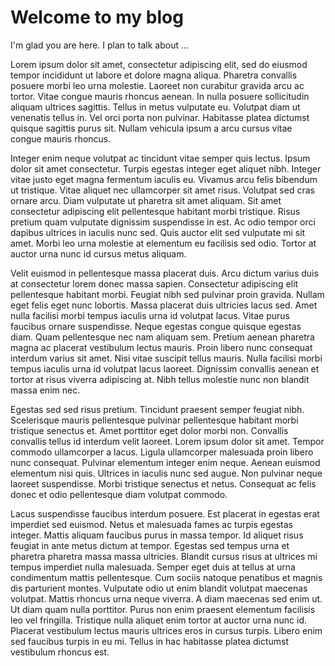# Welcome to my blog

I'm glad you are here. I plan to talk about ...

Lorem ipsum dolor sit amet, consectetur adipiscing elit, sed do eiusmod tempor incididunt ut labore et dolore magna aliqua. Pharetra convallis posuere morbi leo urna molestie. Laoreet non curabitur gravida arcu ac tortor. Vitae congue mauris rhoncus aenean. In nulla posuere sollicitudin aliquam ultrices sagittis. Tellus in metus vulputate eu. Volutpat diam ut venenatis tellus in. Vel orci porta non pulvinar. Habitasse platea dictumst quisque sagittis purus sit. Nullam vehicula ipsum a arcu cursus vitae congue mauris rhoncus.

Integer enim neque volutpat ac tincidunt vitae semper quis lectus. Ipsum dolor sit amet consectetur. Turpis egestas integer eget aliquet nibh. Integer vitae justo eget magna fermentum iaculis eu. Vivamus arcu felis bibendum ut tristique. Vitae aliquet nec ullamcorper sit amet risus. Volutpat sed cras ornare arcu. Diam vulputate ut pharetra sit amet aliquam. Sit amet consectetur adipiscing elit pellentesque habitant morbi tristique. Risus pretium quam vulputate dignissim suspendisse in est. Ac odio tempor orci dapibus ultrices in iaculis nunc sed. Quis auctor elit sed vulputate mi sit amet. Morbi leo urna molestie at elementum eu facilisis sed odio. Tortor at auctor urna nunc id cursus metus aliquam.

Velit euismod in pellentesque massa placerat duis. Arcu dictum varius duis at consectetur lorem donec massa sapien. Consectetur adipiscing elit pellentesque habitant morbi. Feugiat nibh sed pulvinar proin gravida. Nullam eget felis eget nunc lobortis. Massa placerat duis ultricies lacus sed. Amet nulla facilisi morbi tempus iaculis urna id volutpat lacus. Vitae purus faucibus ornare suspendisse. Neque egestas congue quisque egestas diam. Quam pellentesque nec nam aliquam sem. Pretium aenean pharetra magna ac placerat vestibulum lectus mauris. Proin libero nunc consequat interdum varius sit amet. Nisi vitae suscipit tellus mauris. Nulla facilisi morbi tempus iaculis urna id volutpat lacus laoreet. Dignissim convallis aenean et tortor at risus viverra adipiscing at. Nibh tellus molestie nunc non blandit massa enim nec.

Egestas sed sed risus pretium. Tincidunt praesent semper feugiat nibh. Scelerisque mauris pellentesque pulvinar pellentesque habitant morbi tristique senectus et. Amet porttitor eget dolor morbi non. Convallis convallis tellus id interdum velit laoreet. Lorem ipsum dolor sit amet. Tempor commodo ullamcorper a lacus. Ligula ullamcorper malesuada proin libero nunc consequat. Pulvinar elementum integer enim neque. Aenean euismod elementum nisi quis. Ultrices in iaculis nunc sed augue. Non pulvinar neque laoreet suspendisse. Morbi tristique senectus et netus. Consequat ac felis donec et odio pellentesque diam volutpat commodo.

Lacus suspendisse faucibus interdum posuere. Est placerat in egestas erat imperdiet sed euismod. Netus et malesuada fames ac turpis egestas integer. Mattis aliquam faucibus purus in massa tempor. Id aliquet risus feugiat in ante metus dictum at tempor. Egestas sed tempus urna et pharetra pharetra massa massa ultricies. Blandit cursus risus at ultrices mi tempus imperdiet nulla malesuada. Semper eget duis at tellus at urna condimentum mattis pellentesque. Cum sociis natoque penatibus et magnis dis parturient montes. Vulputate odio ut enim blandit volutpat maecenas volutpat. Mattis rhoncus urna neque viverra. A diam maecenas sed enim ut. Ut diam quam nulla porttitor. Purus non enim praesent elementum facilisis leo vel fringilla. Tristique nulla aliquet enim tortor at auctor urna nunc id. Placerat vestibulum lectus mauris ultrices eros in cursus turpis. Libero enim sed faucibus turpis in eu mi. Tellus in hac habitasse platea dictumst vestibulum rhoncus est.
